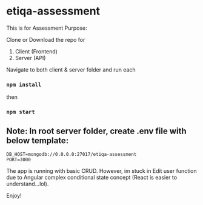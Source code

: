 # etiqa-assessment

This is for Assessment Purpose:

Clone or Download the repo for

1) Client (Frontend)
2) Server (API)

Navigate to both client & server folder and run each

### `npm install`

then

### `npm start`

## Note: In root server folder, create .env file with below template:

```
DB_HOST=mongodb://0.0.0.0:27017/etiqa-assessment
PORT=3000
```


The app is running with basic CRUD. However, im stuck in Edit user function due to Angular complex conditional state concept (React is easier to understand...lol).

Enjoy!

